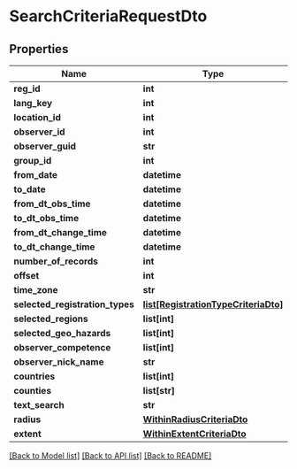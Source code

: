 # SearchCriteriaRequestDto

## Properties
Name | Type | Description | Notes
------------ | ------------- | ------------- | -------------
**reg_id** | **int** |  | [optional] 
**lang_key** | **int** |  | [optional] 
**location_id** | **int** |  | [optional] 
**observer_id** | **int** |  | [optional] 
**observer_guid** | **str** |  | [optional] 
**group_id** | **int** |  | [optional] 
**from_date** | **datetime** |  | [optional] 
**to_date** | **datetime** |  | [optional] 
**from_dt_obs_time** | **datetime** |  | [optional] 
**to_dt_obs_time** | **datetime** |  | [optional] 
**from_dt_change_time** | **datetime** |  | [optional] 
**to_dt_change_time** | **datetime** |  | [optional] 
**number_of_records** | **int** |  | [optional] 
**offset** | **int** |  | [optional] 
**time_zone** | **str** |  | [optional] 
**selected_registration_types** | [**list[RegistrationTypeCriteriaDto]**](RegistrationTypeCriteriaDto.md) |  | [optional] 
**selected_regions** | **list[int]** |  | [optional] 
**selected_geo_hazards** | **list[int]** |  | [optional] 
**observer_competence** | **list[int]** |  | [optional] 
**observer_nick_name** | **str** |  | [optional] 
**countries** | **list[int]** |  | [optional] 
**counties** | **list[str]** |  | [optional] 
**text_search** | **str** |  | [optional] 
**radius** | [**WithinRadiusCriteriaDto**](WithinRadiusCriteriaDto.md) |  | [optional] 
**extent** | [**WithinExtentCriteriaDto**](WithinExtentCriteriaDto.md) |  | [optional] 

[[Back to Model list]](../README.md#documentation-for-models) [[Back to API list]](../README.md#documentation-for-api-endpoints) [[Back to README]](../README.md)

